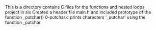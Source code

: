 This is a directory contains C files for the functions and nested loops project in alx
Created a header file main.h and included prototype of the function _putchar()
0-putchar.c prints characters '_putchar'  using the function _putchar
